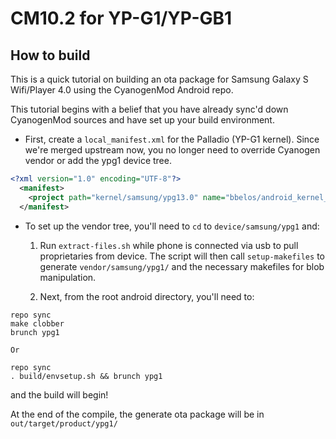 CM10.2 for YP-G1/YP-GB1
=======================

How to build
------------
This is a quick tutorial on building an ota package for Samsung Galaxy S Wifi/Player 4.0 using the CyanogenMod Android repo.

This tutorial begins with a belief that you have already sync'd down CyanogenMod sources and have set up your build environment.

* First, create a `local_manifest.xml` for the Palladio (YP-G1 kernel). Since we're merged upstream now, you no longer need to override Cyanogen vendor or add the ypg1 device tree.

```xml
<?xml version="1.0" encoding="UTF-8"?>
  <manifest>
    <project path="kernel/samsung/ypg13.0" name="bbelos/android_kernel_samsung_aries" remote="github" revision="cm-10.2-ypg1-dev"/>
  </manifest>
```

* To set up the vendor tree, you'll need to `cd` to `device/samsung/ypg1` and:

  1. Run `extract-files.sh` while phone is connected via usb to pull proprietaries from device. The script will then call `setup-makefiles` to generate `vendor/samsung/ypg1/` and the necessary makefiles for blob manipulation.

  2. Next, from the root android directory, you'll need to:

```
repo sync
make clobber
brunch ypg1

Or

repo sync
. build/envsetup.sh && brunch ypg1
```

and the build will begin!

At the end of the compile, the generate ota package will be in `out/target/product/ypg1/`
